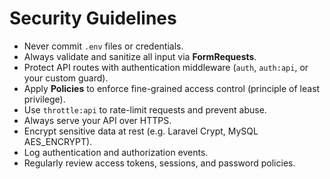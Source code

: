 # Security Guidelines

-   Never commit `.env` files or credentials.
-   Always validate and sanitize all input via **FormRequests**.
-   Protect API routes with authentication middleware (`auth`, `auth:api`, or your custom guard).
-   Apply **Policies** to enforce fine-grained access control (principle of least privilege).
-   Use `throttle:api` to rate-limit requests and prevent abuse.
-   Always serve your API over HTTPS.
-   Encrypt sensitive data at rest (e.g. Laravel Crypt, MySQL AES_ENCRYPT).
-   Log authentication and authorization events.
-   Regularly review access tokens, sessions, and password policies.
